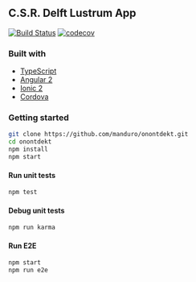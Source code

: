 ## C.S.R. Delft Lustrum App
[![Build Status](https://travis-ci.com/Manduro/onontdekt.svg?token=hm6pqBAe64WRedHrZM5w&branch=master)](https://travis-ci.com/Manduro/onontdekt) [![codecov](https://codecov.io/gh/Manduro/onontdekt/branch/master/graph/badge.svg?token=OGsO80I2oh)](https://codecov.io/gh/Manduro/onontdekt)

### Built with
* [TypeScript](https://typescriptlang.org)
* [Angular 2](https://angular.io)
* [Ionic 2](http://ionicframework.com)
* [Cordova](https://cordova.apache.org)

### Getting started

```bash
git clone https://github.com/manduro/onontdekt.git
cd onontdekt
npm install
npm start
```

#### Run unit tests
```bash
npm test
```

#### Debug unit tests
```bash
npm run karma
```

#### Run E2E
```bash
npm start
npm run e2e
```
